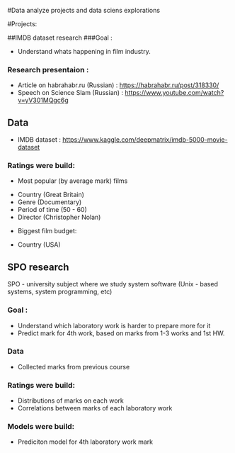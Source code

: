 #Data analyze projects and data sciens explorations

#Projects:

##IMDB dataset research
###Goal : 
* Understand whats happening in film industry.

### Research presentaion :
* Article on habrahabr.ru (Russian) : https://habrahabr.ru/post/318330/
* Speech on Science Slam (Russian) : https://www.youtube.com/watch?v=yV301MQgc6g

## Data
* IMDB dataset : https://www.kaggle.com/deepmatrix/imdb-5000-movie-dataset

### Ratings were build:
* Most popular (by average mark) films
 - Country (Great Britain)
 - Genre (Documentary)
 - Period of time (50 - 60)
 - Director (Christopher Nolan)
* Biggest film budget:
 - Country (USA)

## SPO research
SPO - university subject where we study system software (Unix - based systems, system programming, etc)
### Goal :
* Understand which laboratory work is harder to prepare more for it
* Predict mark for 4th work, based on marks from 1-3 works and 1st HW.

### Data 
* Collected marks from previous course

### Ratings were build:
* Distributions of marks on each work
* Correlations between marks of each laboratory work

### Models were build:
* Prediciton model for 4th laboratory work mark
 
